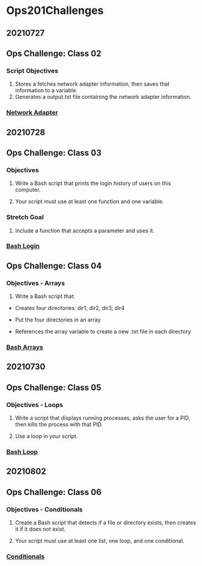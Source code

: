 # Ops201Challenges

## 20210727

## Ops Challenge: Class 02

### Script Objectives

1. Stores a fetches network adapter information, then saves that information to a variable.
2. Generates a output.txt file containing the network adapter information.

### [Network Adapter](networkAdapter.sh)

## 20210728

## Ops Challenge: Class 03

### Objectives

1. Write a Bash script that prints the login history of users on this computer.

2. Your script must use at least one function and one variable.

### Stretch Goal

1. Include a function that accepts a parameter and uses it.

### [Bash Login](bashLogin.sh)

## Ops Challenge: Class 04

### Objectives - Arrays

1. Write a Bash script that:

- Creates four directories: dir1, dir2, dir3, dir4

- Put the four directories in an array

- References the array variable to create a new .txt file in each directory

### [Bash Arrays](bashArrays.sh)

## 20210730

## Ops Challenge: Class 05

### Objectives - Loops

1. Write a script that displays running processes, asks the user for a PID, then kills the process with that PID.

2. Use a loop in your script.

### [Bash Loop](bashLoop.sh)

## 20210802

## Ops Challenge: Class 06

### Objectives - Conditionals

1. Create a Bash script that detects if a file or directory exists, then creates it if it does not exist.

2. Your script must use at least one list, one loop, and one conditional.

### [Conditionals](conditionals.sh)
